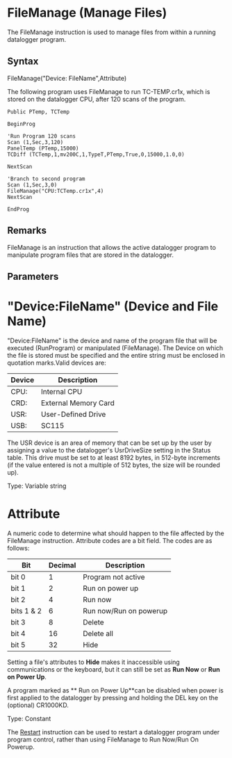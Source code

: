 # FileManage (Manage Files)

The FileManage instruction is used to manage files from within a running datalogger program.

## Syntax

FileManage("Device: FileName",Attribute)

The following program uses FileManage to run TC-TEMP.cr1x, which is stored on the datalogger CPU, after 120 scans of the program.

```
Public PTemp, TCTemp

BeginProg

'Run Program 120 scans
Scan (1,Sec,3,120)
PanelTemp (PTemp,15000)
TCDiff (TCTemp,1,mv200C,1,TypeT,PTemp,True,0,15000,1.0,0)

NextScan

'Branch to second program
Scan (1,Sec,3,0)
FileManage("CPU:TCTemp.cr1x",4)
NextScan

EndProg
```

## Remarks

FileManage is an instruction that allows the active datalogger program to manipulate program files that are stored in the datalogger.

## Parameters

# "Device:FileName" (Device and File Name)

"Device:FileName" is the device and name of the program file that will be executed (RunProgram) or manipulated (FileManage). The Device on which the file is stored must be specified and the entire string must be enclosed in quotation marks.Valid devices are:

| Device | Description          |
| ------ | -------------------- |
| CPU:   | Internal CPU         |
| CRD:   | External Memory Card |
| USR:   | User-Defined Drive   |
| USB:   | SC115                |

The USR device is an area of memory that can be set up by the user by assigning a value to the datalogger's UsrDriveSize setting in the Status table. This drive must be set to at least 8192 bytes, in 512-byte increments (if the value entered is not a multiple of 512 bytes, the size will be rounded up).

Type: Variable string

# Attribute

A numeric code to determine what should happen to the file affected by the FileManage instruction. Attribute codes are a bit field. The codes are as follows:

| Bit        | Decimal | Description            |
| ---------- | ------- | ---------------------- |
| bit 0      | 1       | Program not active     |
| bit 1      | 2       | Run on power up        |
| bit 2      | 4       | Run now                |
| bits 1 & 2 | 6       | Run now/Run on powerup |
| bit 3      | 8       | Delete                 |
| bit 4      | 16      | Delete all             |
| bit 5      | 32      | Hide                   |

Setting a file's attributes to **Hide** makes it inaccessible using communications or the keyboard, but it can still be set as **Run Now** or **Run on Power Up**.

A program marked as ** Run on Power Up**can be disabled when power is first applied to the datalogger by pressing and holding the DEL key on the (optional) CR1000KD.

Type: Constant

The [Restart](restart.md) instruction can be used to restart a datalogger program under program control, rather than using FileManage to Run Now/Run On Powerup.
